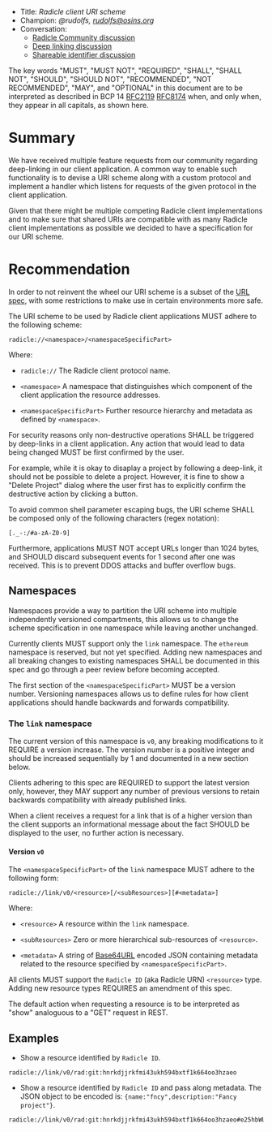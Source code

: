 * Title: *Radicle client URI scheme*
* Champion: *@rudolfs, rudolfs@osins.org*
* Conversation:
  * [Radicle Community discussion][community]
  * [Deep linking discussion][deeplink]
  * [Shareable identifier discussion][shareable]


The key words "MUST", "MUST NOT", "REQUIRED", "SHALL", "SHALL NOT", "SHOULD",
"SHOULD NOT", "RECOMMENDED", "NOT RECOMMENDED", "MAY", and "OPTIONAL" in this
document are to be interpreted as described in BCP 14 [RFC2119][rfc2119]
[RFC8174][rfc8174] when, and only when, they appear in all capitals, as shown
here.


# Summary

We have received multiple feature requests from our community regarding
deep-linking in our client application. A common way to enable such
functionality is to devise a URI scheme along with a custom protocol and
implement a handler which listens for requests of the given protocol in the
client application.

Given that there might be multiple competing Radicle client implementations and
to make sure that shared URIs are compatible with as many Radicle client
implementations as possible we decided to have a specification for our URI
scheme.


# Recommendation

In order to not reinvent the wheel our URI scheme is a subset of the
[URL spec][urlspec], with some restrictions to make use in certain
environments more safe.

The URI scheme to be used by Radicle client applications MUST adhere to the
following scheme:

    radicle://<namespace>/<namespaceSpecificPart>

Where:

- `radicle://`
  The Radicle client protocol name.

- `<namespace>`
  A namespace that distinguishes which component of the client
  application the resource addresses.

- `<namespaceSpecificPart>`
  Further resource hierarchy and metadata as defined by `<namespace>`.

For security reasons only non-destructive operations SHALL be triggered by
deep-links in a client application. Any action that would lead to data being
changed MUST be first confirmed by the user.

For example, while it is okay to disaplay a project by following a deep-link,
it should not be possible to delete a project. However, it is fine to show a
"Delete Project" dialog where the user first has to explicitly confirm the
destructive action by clicking a button.

To avoid common shell parameter escaping bugs, the URI scheme SHALL be composed
only of the following characters (regex notation):

    [._-:/#a-zA-Z0-9]

Furthermore, applications MUST NOT accept URLs longer than 1024 bytes, and
SHOULD discard subsequent events for 1 second after one was received. This is
to prevent DDOS attacks and buffer overflow bugs.


## Namespaces

Namespaces provide a way to partition the URI scheme into multiple
independently versioned compartments, this allows us to change the scheme
specification in one namespace while leaving another unchanged.

Currently clients MUST support only the `link` namespace. The `ethereum`
namespace is reserved, but not yet specified. Adding new namespaces and all
breaking changes to existing namespaces SHALL be documented in this spec and go
through a peer review before becoming accepted.

The first section of the `<namespaceSpecificPart>` MUST be a version number.
Versioning namespaces allows us to define rules for how client applications
should handle backwards and forwards compatibility.


### The `link` namespace

The current version of this namespace is `v0`, any breaking modifications to it
REQUIRE a version increase. The version number is a positive integer and should
be increased sequentially by 1 and documented in a new section below.

Clients adhering to this spec are REQUIRED to support the latest version only,
however, they MAY support any number of previous versions to retain backwards
compatibility with already published links.

When a client receives a request for a link that is of a  higher version than
the client supports an informational message about the fact SHOULD be displayed
to the user, no further action is necessary.


#### Version `v0`

The `<namespaceSpecificPart>` of the `link` namespace MUST adhere to the
following form:

    radicle://link/v0/<resource>[/<subResources>][#<metadata>]

Where:

- `<resource>`
  A resource within the `link` namespace.

- `<subResources>`
  Zero or more hierarchical sub-resources of `<resource>`.

- `<metadata>`
  A string of [Base64URL][rfc4648] encoded JSON containing metadata related to
  the resource specified by `<namespaceSpecificPart>`.

All clients MUST support the `Radicle ID` (aka Radicle URN) `<resource>` type.
Adding new resource types REQUIRES an amendment of this spec.

The default action when requesting a resource is to be interpreted as "show"
analoguous to a "GET" request in REST.


## Examples

- Show a resource identified by `Radicle ID`.

```
radicle://link/v0/rad:git:hnrkdjjrkfmi43ukh594bxtf1k664oo3hzaeo
```

- Show a resource identified by `Radicle ID` and pass along metadata. The JSON
  object to be encoded is: `{name:"fncy",description:"Fancy project"}`.

```
radicle://link/v0/rad:git:hnrkdjjrkfmi43ukh594bxtf1k664oo3hzaeo#e25hbWU6ImZuY3kiLGRlc2NyaXB0aW9uOiJGYW5jeSBwcm9qZWN0In0
```


[community]: https://radicle.community/t/opening-upstream-via-links-on-the-web/1856
[deeplink]: https://github.com/radicle-dev/radicle-upstream/issues/1512
[rfc2119]: https://tools.ietf.org/html/rfc2119
[rfc4648]: https://tools.ietf.org/html/rfc4648#section-5
[rfc8174]: https://tools.ietf.org/html/rfc8174
[shareable]: https://github.com/radicle-dev/radicle-upstream/issues/840
[urlspec]: https://url.spec.whatwg.org
